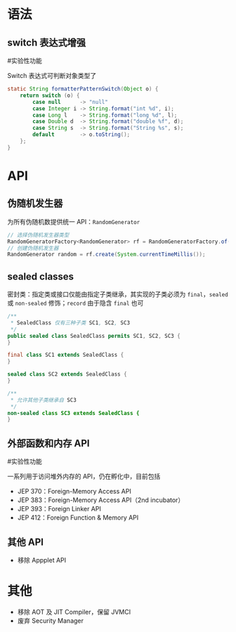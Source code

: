 # 语法

## switch 表达式增强
#实验性功能 

Switch 表达式可判断对象类型了

```java
static String formatterPatternSwitch(Object o) {
    return switch (o) {
        case null      -> "null"
        case Integer i -> String.format("int %d", i);
        case Long l    -> String.format("long %d", l);
        case Double d  -> String.format("double %f", d);
        case String s  -> String.format("String %s", s);
        default        -> o.toString();
    };
}
```

# API

## 伪随机发生器

为所有伪随机数提供统一 API：`RandomGenerator`

```java
// 选择伪随机发生器类型  
RandomGeneratorFactory<RandomGenerator> rf = RandomGeneratorFactory.of("L128X256MixRandom");  
// 创建伪随机发生器  
RandomGenerator random = rf.create(System.currentTimeMillis());
```

## sealed classes

密封类：指定类或接口仅能由指定子类继承，其实现的子类必须为 `final`，`sealed` 或 `non-sealed` 修饰；`record` 由于隐含 `final` 也可

```java
/**
 * SealedClass 仅有三种子类 SC1, SC2, SC3
 */
public sealed class SealedClass permits SC1, SC2, SC3 {
}

final class SC1 extends SealedClass {
}

sealed class SC2 extends SealedClass {
}

/**
 * 允许其他子类继承自 SC3
 */
non-sealed class SC3 extends SealedClass {
}
```

## 外部函数和内存 API
#实验性功能 

一系列用于访问堆外内存的 API，仍在孵化中，目前包括

- JEP 370：Foreign-Memory Access API
- JEP 383：Foreign-Memory Access API（2nd incubator）
- JEP 393：Foreign Linker API
- JEP 412：Foreign Function & Memory API

## 其他 API

- 移除 Appplet API

# 其他

- 移除 AOT 及 JIT Compiler，保留 JVMCI
- 废弃 Security Manager